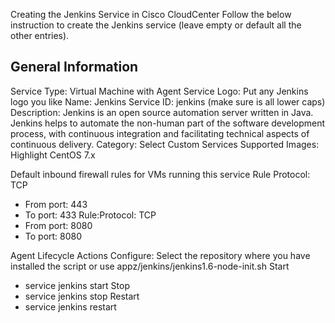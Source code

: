 Creating the Jenkins Service in Cisco CloudCenter
Follow the below instruction to create the Jenkins service (leave empty or default all the other entries).
 
General Information
-------------------
Service Type: Virtual Machine with Agent
Service Logo: Put any Jenkins logo you like
Name: Jenkins
Service ID: jenkins (make sure is all lower caps)
Description: Jenkins is an open source automation server written in Java. Jenkins helps to automate the non-human part of the software development process, with continuous integration and facilitating technical aspects of continuous delivery.
Category: Select Custom Services
Supported Images: Highlight CentOS 7.x
 
Default inbound firewall rules for VMs running this service
Rule Protocol: TCP
- From port: 443
- To port: 433
Rule:Protocol: TCP
- From port: 8080
- To port: 8080
 
Agent Lifecycle Actions
Configure: Select the repository where you have installed the script or use appz/jenkins/jenkins1.6-node-init.sh
Start
- service jenkins start
Stop
- service jenkins stop
Restart
- service jenkins restart

